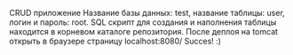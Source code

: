 CRUD приложение
Название базы данных: test, название таблицы: user, логин и пароль: root.
SQL скрипт для создания и наполнения таблицы находится в корневом каталоге репозитория.
После деплоя на tomcat открыть в браузере страницу localhost:8080/
Succes! :)
